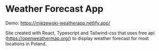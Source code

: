 # Weather Forecast App

Demo: https://mjezewski-weatherapp.netlify.app/

Site created with React, Typescript and Tailwind-css that uses free api (https://openweathermap.org/) to display weather forecast for most locations in Poland.
